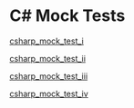 # C# Mock Tests

[csharp_mock_test_i](C#%20Mock%20Tests%20c0da390d94074c52a7a9657839e636e3/Untitled.pdf)

[csharp_mock_test_ii](C#%20Mock%20Tests%20c0da390d94074c52a7a9657839e636e3/Untitled%201.pdf)

[csharp_mock_test_iii](C#%20Mock%20Tests%20c0da390d94074c52a7a9657839e636e3/Untitled%202.pdf)

[csharp_mock_test_iv](C#%20Mock%20Tests%20c0da390d94074c52a7a9657839e636e3/Untitled%203.pdf)